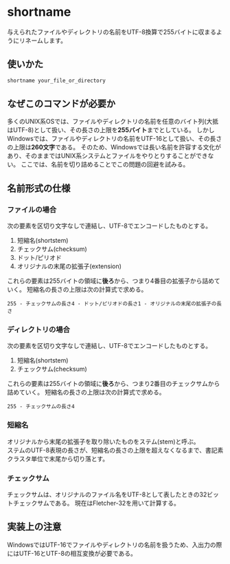 # shortname
与えられたファイルやディレクトリの名前をUTF-8換算で255バイトに収まるようにリネームします。

## 使いかた
```bash
shortname your_file_or_directory
```

## なぜこのコマンドが必要か
多くのUNIX系OSでは、ファイルやディレクトリの名前を任意のバイト列(大抵はUTF-8)として扱い、その長さの上限を**255バイト**までとしている。
しかしWindowsでは、ファイルやディレクトリの名前をUTF-16として扱い、その長さの上限は**260文字**である。
そのため、Windowsでは長い名前を許容する文化があり、そのままではUNIX系システムとファイルをやりとりすることができない。
ここでは、名前を切り詰めることでこの問題の回避を試みる。

## 名前形式の仕様

### ファイルの場合
次の要素を区切り文字なしで連結し、UTF-8でエンコードしたものとする。
1. 短縮名(shortstem)
2. チェックサム(checksum)
3. ドット/ピリオド
4. オリジナルの末尾の拡張子(extension)

これらの要素は255バイトの領域に**後ろ**から、つまり4番目の拡張子から詰めていく。
短縮名の長さの上限は次の計算式で求める。

`255 - チェックサムの長さ4 - ドット/ピリオドの長さ1 - オリジナルの末尾の拡張子の長さ`

### ディレクトリの場合
次の要素を区切り文字なしで連結し、UTF-8でエンコードしたものとする。
1. 短縮名(shortstem)
2. チェックサム(checksum)

これらの要素は255バイトの領域に**後ろ**から、つまり2番目のチェックサムから詰めていく。
短縮名の長さの上限は次の計算式で求める。

`255 - チェックサムの長さ4`

### 短縮名
オリジナルから末尾の拡張子を取り除いたものをステム(stem)と呼ぶ。  
ステムのUTF-8表現の長さが、短縮名の長さの上限を超えなくなるまで、書記素クラスタ単位で末尾から切り落とす。

### チェックサム
チェックサムは、オリジナルのファイル名をUTF-8として表したときの32ビットチェックサムである。
現在はFletcher-32を用いて計算する。

## 実装上の注意
WindowsではUTF-16でファイルやディレクトリの名前を扱うため、入出力の際にはUTF-16とUTF-8の相互変換が必要である。

